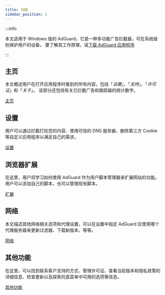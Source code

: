 ```yaml
---
title: 功能
sidebar_position: 1
---
```


:::info

本文适用于 Windows 版的 AdGuard，它是一种多功能广告拦截器，可在系统级别保护用户的设备。 要了解其工作原理，请[下载 AdGuard 应用程序](https://agrd.io/download-kb-adblock)

:::

## 主页

本文概述用户在打开应用程序时看到的所有内容，包括「_设置_」、「_支持_」、「_许可证_」和「_关于_」。 该部分还包括有关已拦截广告和跟踪器的统计数字。

[主页](/adguard-for-windows/features/home-screen/)

## 设置

用户可以通过拦截打扰您的内容、使用可信的 DNS 服务器、删除第三方 Cookie 等自定义应用程序以满足自己的需求。

[设置](/adguard-for-windows/features/settings/)

## 浏览器扩展

在这里，用户将学习如何使用 AdGuard 作为用户脚本管理器来扩展网站的功能。 用户可以添加自己的脚本，也可以管理现有脚本。

[扩展](/adguard-for-windows/features/extensions/)

## 网络

本文描述其他网络相关选项和代理设置，可以在设置中指定 AdGuard 应使用哪个代理服务器来更新过滤器、下载新版本，等等。

[网络](/adguard-for-windows/features/network/)

## 其他功能

在这里，可以找到联系客户支持的方式、管理许可证、查看当前版本和隐私政策的详细信息、检查更新以及探索托盘菜单中可用的选项等信息。

[其他功能](/adguard-for-windows/features/others/)
